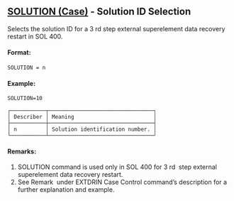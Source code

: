 ## [SOLUTION (Case)](https://help.hexagonmi.com/bundle/MSC_Nastran_2022.4/page/Nastran_Combined_Book/qrg/casecontrol4a/TOC.SOLUTION.Case.xhtml) - Solution ID Selection

Selects the solution ID for a 3 rd  step external superelement data recovery restart in SOL 400.

#### Format:

```nastran
SOLUTION = n
```

#### Example:

```nastran
SOLUTION=10
```

```text
┌───────────┬─────────────────────────────────┐
│ Describer │ Meaning                         │
├───────────┼─────────────────────────────────┤
│ n         │ Solution identification number. │
└───────────┴─────────────────────────────────┘
```

#### Remarks:

1. SOLUTION command is used only in SOL 400 for 3 rd  step external superelement data recovery restart.
2. See Remark   under EXTDRIN Case Control command’s description for a further explanation and example.
